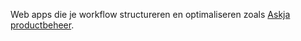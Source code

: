 Web apps die je workflow structureren en optimaliseren zoals [Askja productbeheer](/#portfolio-askja).